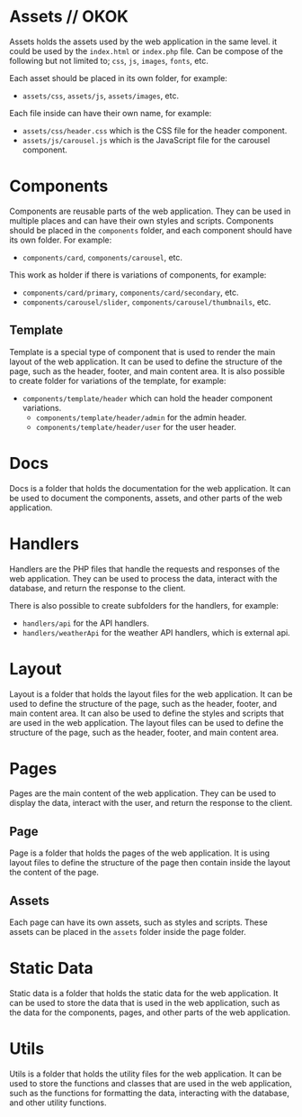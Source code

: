 # Assets // OKOK
Assets holds the assets used by the web application in the same level. it could be used by the `index.html` or `index.php` file.
Can be compose of the following but not limited to; `css`, `js`, `images`, `fonts`, etc.

Each asset should be placed in its own folder, for example:
- `assets/css`, `assets/js`, `assets/images`, etc.

Each file inside can have their own name, for example:
- `assets/css/header.css` which is the CSS file for the header component.
- `assets/js/carousel.js` which is the JavaScript file for the carousel component.

# Components
Components are reusable parts of the web application. They can be used in multiple places and can have their own styles and scripts.
Components should be placed in the `components` folder, and each component should have its own folder. For example:
- `components/card`, `components/carousel`, etc.

This work as holder if there is variations of components, for example:
- `components/card/primary`, `components/card/secondary`, etc.
- `components/carousel/slider`, `components/carousel/thumbnails`, etc.

## Template
Template is a special type of component that is used to render the main layout of the web application. It can be used to define the structure of the page, such as the header, footer, and main content area.
It is also possible to create folder for variations of the template, for example:
- `components/template/header` which can hold the header component variations.
    - `components/template/header/admin` for the admin header.
    - `components/template/header/user` for the user header.

# Docs
Docs is a folder that holds the documentation for the web application. It can be used to document the components, assets, and other parts of the web application.

# Handlers
Handlers are the PHP files that handle the requests and responses of the web application. They can be used to process the data, interact with the database, and return the response to the client.

There is also possible to create subfolders for the handlers, for example:
- `handlers/api` for the API handlers.
- `handlers/weatherApi` for the weather API handlers, which is external api.

# Layout
Layout is a folder that holds the layout files for the web application. It can be used to define the structure of the page, such as the header, footer, and main content area.
It can also be used to define the styles and scripts that are used in the web application. The layout files can be used to define the structure of the page, such as the header, footer, and main content area.

# Pages
Pages are the main content of the web application. They can be used to display the data, interact with the user, and return the response to the client.

## Page
Page is a folder that holds the pages of the web application. It is using layout files to define the structure of the page then contain inside the layout the content of the page.

## Assets
Each page can have its own assets, such as styles and scripts. These assets can be placed in the `assets` folder inside the page folder.

# Static Data
Static data is a folder that holds the static data for the web application. It can be used to store the data that is used in the web application, such as the data for the components, pages, and other parts of the web application.

# Utils
Utils is a folder that holds the utility files for the web application. It can be used to store the functions and classes that are used in the web application, such as the functions for formatting the data, interacting with the database, and other utility functions.